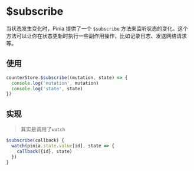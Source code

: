 # $subscribe

当状态发生变化时，Pinia 提供了一个 `$subscribe` 方法来监听状态的变化。这个方法可以让你在状态更新时执行一些副作用操作，比如记录日志、发送网络请求等。

## 使用

```typescript
counterStore.$subscribe((mutation, state) => {
  console.log('mutation', mutation)
  console.log('state', state)
})
```

##  实现

> 其实是调用了`watch`

```typescript
$subscribe(callback) {
  watch(pinia.state.value[id], state => {
    callback({id}, state)
  })
}
```

